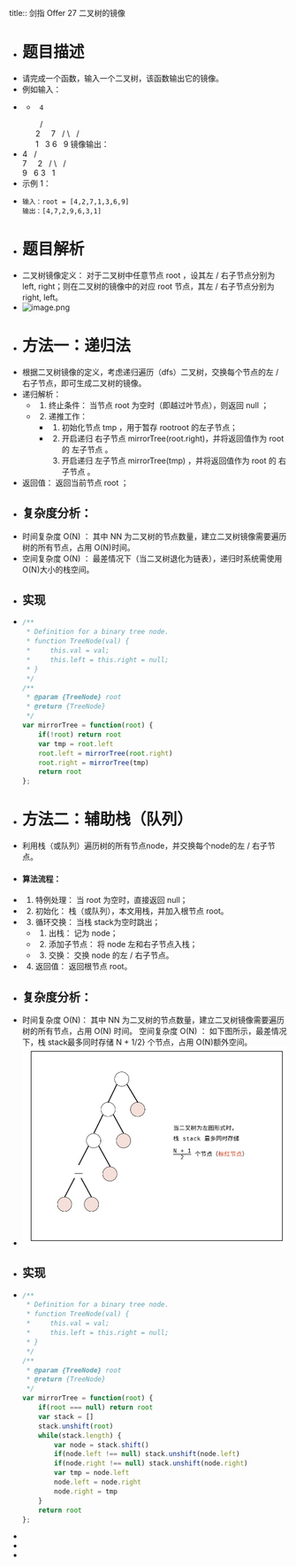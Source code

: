 title:: 剑指 Offer 27 二叉树的镜像

- # 题目描述
- 请完成一个函数，输入一个二叉树，该函数输出它的镜像。
- 例如输入：
- -      4
        /   \
      2     7
     / \   / \
   1   3 6   9
  镜像输出：
- 4
        /   \
      7     2
    / \   / \
  9   6 3   1
- 示例 1：
- ```
  输入：root = [4,2,7,1,3,6,9]
  输出：[4,7,2,9,6,3,1]
  ```
- # 题目解析
- 二叉树镜像定义： 对于二叉树中任意节点 root ，设其左 / 右子节点分别为 left, right；则在二叉树的镜像中的对应 root 节点，其左 / 右子节点分别为 right, left。
- ![image.png](../assets/image_1656257751773_0.png)
- # 方法一：递归法
- 根据二叉树镜像的定义，考虑递归遍历（dfs）二叉树，交换每个节点的左 / 右子节点，即可生成二叉树的镜像。
- 递归解析：
	- 1. 终止条件： 当节点 root 为空时（即越过叶节点），则返回 null ；
	- 2. 递推工作：
		- 1. 初始化节点 tmp ，用于暂存 rootroot 的左子节点；
		- 2. 开启递归 右子节点 mirrorTree(root.right)，并将返回值作为 root 的 左子节点 。
		  3. 开启递归 左子节点 mirrorTree(tmp) ，并将返回值作为 root 的 右子节点 。
- 返回值： 返回当前节点 root ；
- ## 复杂度分析：
- 时间复杂度 O(N) ： 其中 NN 为二叉树的节点数量，建立二叉树镜像需要遍历树的所有节点，占用 O(N)时间。
- 空间复杂度 O(N) ： 最差情况下（当二叉树退化为链表），递归时系统需使用 O(N)大小的栈空间。
- ## 实现
- ```js
  /**
   * Definition for a binary tree node.
   * function TreeNode(val) {
   *     this.val = val;
   *     this.left = this.right = null;
   * }
   */
  /**
   * @param {TreeNode} root
   * @return {TreeNode}
   */
  var mirrorTree = function(root) {
      if(!root) return root
      var tmp = root.left 
      root.left = mirrorTree(root.right) 
      root.right = mirrorTree(tmp) 
      return root 
  };
  ```
- # 方法二：辅助栈（队列）
- 利用栈（或队列）遍历树的所有节点node，并交换每个node的左 / 右子节点。
- #### 算法流程：
- 1. 特例处理： 当 root 为空时，直接返回 null；
- 2. 初始化： 栈（或队列），本文用栈，并加入根节点 root。
- 3. 循环交换： 当栈 stack为空时跳出；
	- 1. 出栈： 记为 node；
	- 2. 添加子节点： 将 node 左和右子节点入栈；
	- 3. 交换： 交换 node 的左 / 右子节点。
- 4. 返回值： 返回根节点 root。
- ## 复杂度分析：
- 时间复杂度 O(N)： 其中 NN 为二叉树的节点数量，建立二叉树镜像需要遍历树的所有节点，占用 O(N) 时间。
  空间复杂度 O(N) ： 如下图所示，最差情况下，栈 stack最多同时存储 N + 1/2} 个节点，占用 O(N)额外空间。
- ![image.png](../assets/image_1656258511764_0.png)
- ## 实现
- ```js
  /**
   * Definition for a binary tree node.
   * function TreeNode(val) {
   *     this.val = val;
   *     this.left = this.right = null;
   * }
   */
  /**
   * @param {TreeNode} root
   * @return {TreeNode}
   */
  var mirrorTree = function(root) {
      if(root === null) return root
      var stack = []
      stack.unshift(root)
      while(stack.length) {
          var node = stack.shift()
          if(node.left !== null) stack.unshift(node.left)
          if(node.right !== null) stack.unshift(node.right)
          var tmp = node.left
          node.left = node.right
          node.right = tmp 
      }
      return root
  };
  ```
-
-
-